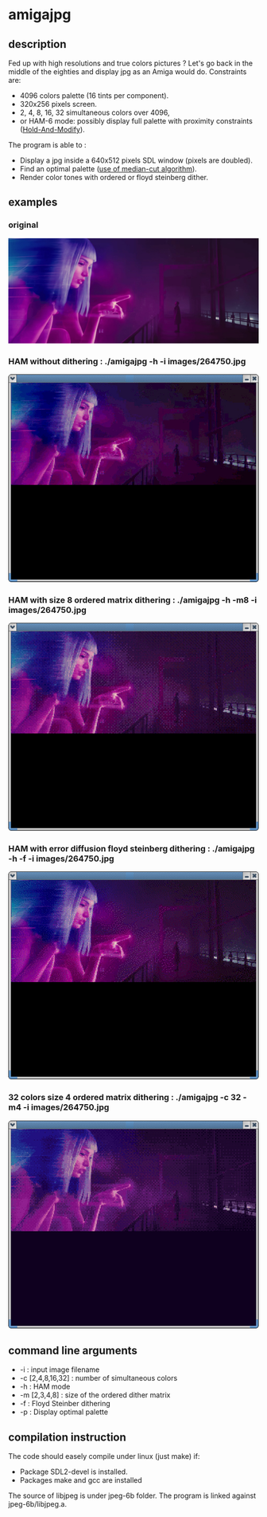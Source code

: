 # amigajpg
## description
Fed up with high resolutions and true colors pictures ?
Let's go back in the middle of the eighties and display jpg as an Amiga would do.
Constraints are:
* 4096 colors palette (16 tints per component).
* 320x256 pixels screen.
* 2, 4, 8, 16, 32 simultaneous colors over 4096,
* or HAM-6 mode: possibly display full palette with proximity constraints ([Hold-And-Modify](https://en.wikipedia.org/wiki/Hold-And-Modify)).

The program is able to :
* Display a jpg inside a 640x512 pixels SDL window (pixels are doubled).
* Find an optimal palette ([use of median-cut algorithm](https://en.wikipedia.org/wiki/Median_cut)).
* Render color tones with ordered or floyd steinberg dither.

## examples

### original
![Original](/images/original.jpg)

### HAM without dithering : ./amigajpg -h -i images/264750.jpg 
![HAM without dithering](/images/ham-no-dither.jpg)

### HAM with size 8 ordered matrix dithering : ./amigajpg -h -m8 -i images/264750.jpg
![HAM ordered dithering](/images/ham-dither-8.jpg)

### HAM with error diffusion floyd steinberg dithering : ./amigajpg -h -f -i images/264750.jpg
![HAM fs dithering](/images/ham-dither-floyd.jpg)

### 32 colors size 4 ordered matrix dithering : ./amigajpg -c 32 -m4 -i images/264750.jpg
![32 colors ordered dithering](/images/32-colors-4.jpg)

## command line arguments
* -i : input image filename
* -c [2,4,8,16,32] : number of simultaneous colors
* -h : HAM mode
* -m [2,3,4,8] : size of the ordered dither matrix
* -f : Floyd Steinber dithering
* -p : Display optimal palette

## compilation instruction
The code should easely compile under linux (just make) if:
* Package SDL2-devel is installed.
* Packages make and gcc are installed

The source of libjpeg is under jpeg-6b folder. The program is linked against jpeg-6b/libjpeg.a.
